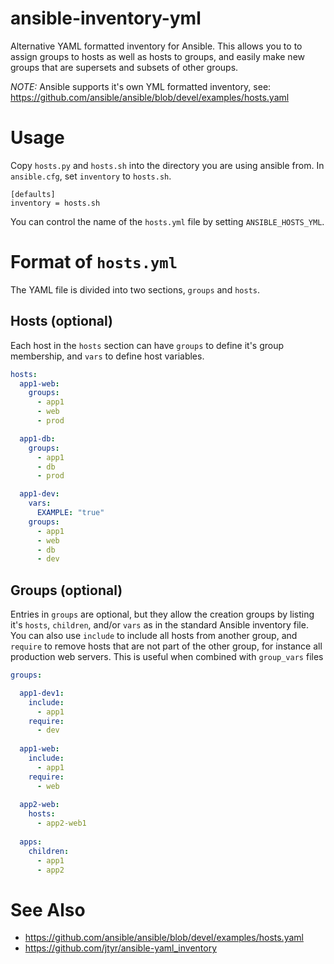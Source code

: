 # ansible-inventory-yml
Alternative YAML formatted inventory for Ansible. This allows you to to assign groups to hosts as well as hosts to groups, and easily make new groups that are supersets and subsets of other groups.

*NOTE:* Ansible supports it's own YML formatted inventory, see: https://github.com/ansible/ansible/blob/devel/examples/hosts.yaml

# Usage

Copy `hosts.py` and `hosts.sh` into the directory you are using ansible from.  In `ansible.cfg`, set `inventory` to `hosts.sh`.

```
[defaults]
inventory = hosts.sh
```

You can control the name of the `hosts.yml` file by setting `ANSIBLE_HOSTS_YML`.

# Format of `hosts.yml`

The YAML file is divided into two sections, `groups` and `hosts`.

## Hosts (optional)
Each host in the `hosts` section can have `groups` to define it's group membership, and `vars` to define host variables.

```yaml
hosts:
  app1-web:
    groups:
      - app1
      - web
      - prod

  app1-db:
    groups:
      - app1
      - db
      - prod

  app1-dev:
    vars:
      EXAMPLE: "true"
    groups:
      - app1
      - web
      - db
      - dev      
```

## Groups (optional)

Entries in `groups` are optional, but they allow the creation groups by listing it's `hosts`, `children`, and/or `vars` as in the standard Ansible inventory file.  You can also use `include` to include all hosts from another group, and `require` to remove hosts that are not part of the other group, for instance all production web servers.  This is useful when combined with `group_vars` files

``` yaml
groups:

  app1-dev1:
    include:
      - app1
    require:
      - dev
      
  app1-web:
    include:
      - app1
    require:
      - web
  
  app2-web:
    hosts:
      - app2-web1
  
  apps:
    children:
      - app1
      - app2
```

# See Also
- https://github.com/ansible/ansible/blob/devel/examples/hosts.yaml
- https://github.com/jtyr/ansible-yaml_inventory
